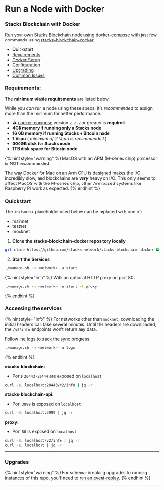 # Run a Node with Docker

### Stacks Blockchain with Docker

Run your own Stacks Blockchain node using [docker-compose](https://docs.docker.com/compose/) with just few commands using [stacks-blockchain-docker](https://github.com/stacks-network/stacks-blockchain-docker)

* Quickstart
* [Requirements](https://github.com/stacks-network/stacks-blockchain-docker/blob/master/docs/requirements.md)
* [Docker Setup](https://github.com/stacks-network/stacks-blockchain-docker/blob/master/docs/docker.md)
* [Configuration](https://github.com/stacks-network/stacks-blockchain-docker/blob/master/docs/config.md)
* [Upgrading](https://github.com/stacks-network/stacks-blockchain-docker/blob/master/docs/upgrade.md)
* [Common Issues](https://github.com/stacks-network/stacks-blockchain-docker/blob/master/docs/issues.md)

### **Requirements:**

The **minimum viable requirements** are listed below.

While you _can_ run a node using these specs, it's _recommended_ to assign more than the minimum for better performance.

* ⚠️ [docker-compose](https://docs.docker.com/compose/install/) version `2.2.2` or greater is **required**
* **4GB memory if running only a Stacks node**
* **16 GB memory if running Stacks + Bitcoin node**
* **1 Vcpu** ( _minimum of 2 Vcpu is recommended_ )
* **500GB disk for Stacks node**
* **1TB disk space for Bitcoin node**

{% hint style="warning" %}
MacOS with an ARM (M-series chip) processor is NOT recommended

The way Docker for Mac on an Arm CPU is designed makes the I/O incredibly slow, and blockchains are _**very**_ heavy on I/O. This only seems to affect MacOS with the M-series chip, other Arm based systems like Raspberry Pi work as expected.
{% endhint %}

### **Quickstart**

The `<network>` placeholder used below can be replaced with one of:

* mainnet
* testnet
* mocknet

1. **Clone the stacks-blockchain-docker repository locally**

```bash
git clone https://github.com/stacks-network/stacks-blockchain-docker && cd stacks-blockchain-docker
```

2. **Start the Services**

```bash
./manage.sh -n <network> -a start
```

{% hint style="info" %}
With an optional HTTP proxy on port 80:

```bash
./manage.sh -n <network> -a start -f proxy
```
{% endhint %}

### **Accessing the services**

{% hint style="info" %}
For networks other than `mocknet`, downloading the initial headers can take several minutes. Until the headers are downloaded, the `/v2/info` endpoints won't return any data.

Follow the logs to track the sync progress:

```bash
./manage.sh -n <network> -a logs
```
{% endhint %}

**stacks-blockchain**:

* Ports `20443-20444` are exposed on `localhost`

```bash
curl -sL localhost:20443/v2/info | jq -r
```

**stacks-blockchain-api**:

* Port `3999` is exposed on `localhost`

```bash
curl -sL localhost:3999 | jq -r
```

**proxy**:

* Port `80` is exposed on `localhost`

```bash
curl -sL localhost/v2/info | jq -r
curl -sL localhost | jq -r
```

***

### Upgrades

{% hint style="warning" %}
For schema-breaking upgrades to running instances of this repo, you'll need to [run an event-replay](https://github.com/stacks-network/stacks-blockchain-docker/blob/master/docs/upgrade.md).
{% endhint %}

***
